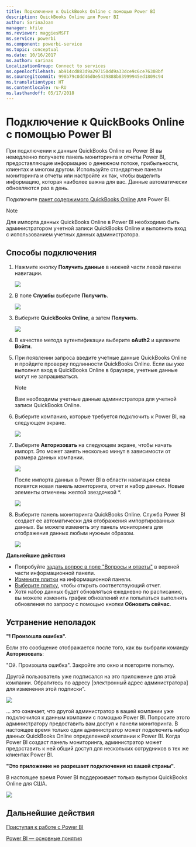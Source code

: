 ```yaml
---
title: Подключение к QuickBooks Online с помощью Power BI
description: QuickBooks Online для Power BI
author: SarinaJoan
manager: kfile
ms.reviewer: maggiesMSFT
ms.service: powerbi
ms.component: powerbi-service
ms.topic: conceptual
ms.date: 10/16/2017
ms.author: sarinas
LocalizationGroup: Connect to services
ms.openlocfilehash: ab914cd883d9a297150dd9a33dce9c6ce76308bf
ms.sourcegitcommit: 998b79c0dd46d0e5439888b83999945ed1809c94
ms.translationtype: HT
ms.contentlocale: ru-RU
ms.lasthandoff: 05/17/2018
---
```

# <a name="connect-to-quickbooks-online-with-power-bi"></a>Подключение к QuickBooks Online с помощью Power BI
При подключении к данным QuickBooks Online из Power BI вы немедленно получаете панель мониторинга и отчеты Power BI, предоставляющие информацию о денежном потоке, прибыльности, клиентах и многом другом. Используйте стандартные панели мониторинга и отчеты или настройте их так, чтобы выделить информацию, которая наиболее важна для вас. Данные автоматически обновляются раз в день.

Подключите [пакет содержимого QuickBooks Online](https://dxt.powerbi.com/getdata/services/quickbooks-online) для Power BI.

>[!NOTE]
>Для импорта данных QuickBooks Online в Power BI необходимо быть администратором учетной записи QuickBooks Online и выполнить вход с использованием учетных данных администратора.

## <a name="how-to-connect"></a>Способы подключения
1. Нажмите кнопку **Получить данные** в нижней части левой панели навигации.
   
   ![](media/service-connect-to-quickbooks-online/pbi_getdata.png) 
2. В поле **Службы** выберите **Получить**.
   
   ![](media/service-connect-to-quickbooks-online/pbi_getservices.png) 
3. Выберите **QuickBooks Online**, а затем **Получить**.
   
   ![](media/service-connect-to-quickbooks-online/qbo.png)
4. В качестве метода аутентификации выберите **oAuth2** и щелкните **Войти**. 
5. При появлении запроса введите учетные данные QuickBooks Online и пройдите проверку подлинности QuickBooks Online. Если вы уже выполнил вход в QuickBooks Online в браузере, учетные данные могут не запрашиваться.
   >[!NOTE]
   >Вам необходимы учетные данные администратора для учетной записи QuickBooks Online.
6. Выберите компанию, которые требуется подключить к Power BI, на следующем экране.
   
   ![](media/service-connect-to-quickbooks-online/pbi_qbo_almost.png)
7. Выберите **Авторизовать** на следующем экране, чтобы начать импорт. Это может занять несколько минут в зависимости от размера данных компании. 
   
   ![](media/service-connect-to-quickbooks-online/pbi_qbo_authorizesm.png)
   
   После импорта данных в Power BI в области навигации слева появятся новая панель мониторинга, отчет и набор данных. Новые элементы отмечены желтой звездочкой \*.
   
   ![](media/service-connect-to-quickbooks-online/pbi_qbo_leftnavnew.png)
8. Выберите панель мониторинга QuickBooks Online. Служба Power BI создает ее автоматически для отображения импортированных данных. Вы можете изменить эту панель мониторинга для отображения данных любым нужным образом. 
   
   ![](media/service-connect-to-quickbooks-online/pbi_qbo_dash.png)

**Дальнейшие действия**

* Попробуйте [задать вопрос в поле "Вопросы и ответы"](power-bi-q-and-a.md) в верхней части информационной панели.
* [Измените плитки](service-dashboard-edit-tile.md) на информационной панели.
* [Выберите плитку](service-dashboard-tiles.md), чтобы открыть соответствующий отчет.
* Хотя набор данных будет обновляться ежедневно по расписанию, вы можете изменить график обновлений или попытаться выполнять обновления по запросу с помощью кнопки **Обновить сейчас**.

## <a name="troubleshooting"></a>Устранение неполадок
**"! Произошла ошибка".**

Если это сообщение отображается после того, как вы выбрали команду **Авторизовать**:

"Ой. Произошла ошибка". Закройте это окно и повторите попытку.

Другой пользователь уже подписался на это приложение для этой компании. Обратитесь по адресу [электронный адрес администратора] для изменения этой подписки".

![](media/service-connect-to-quickbooks-online/pbi_qbo_oopssm.png)

... это означает, что другой администратор в вашей компании уже подключился к данным компании с помощью Power BI. Попросите этого администратору предоставить вам доступ к панели мониторинга. В настоящее время только один администратор может подключить набор данных QuickBooks Online определенной компании к Power BI. Когда Power BI создаст панель мониторинга, администратор может предоставить к ней общий доступ для нескольких сотрудников в тех же клиентах Power BI.

**"Это приложение не разрешает подключения из вашей страны".**

В настоящее время Power BI поддерживает только выпуски QuickBooks Online для США. 

![](media/service-connect-to-quickbooks-online/pbi_qbo_countrynotsupported.png)

## <a name="next-steps"></a>Дальнейшие действия
[Приступая к работе с Power BI](service-get-started.md)

[Power BI — основные понятия](service-basic-concepts.md)

